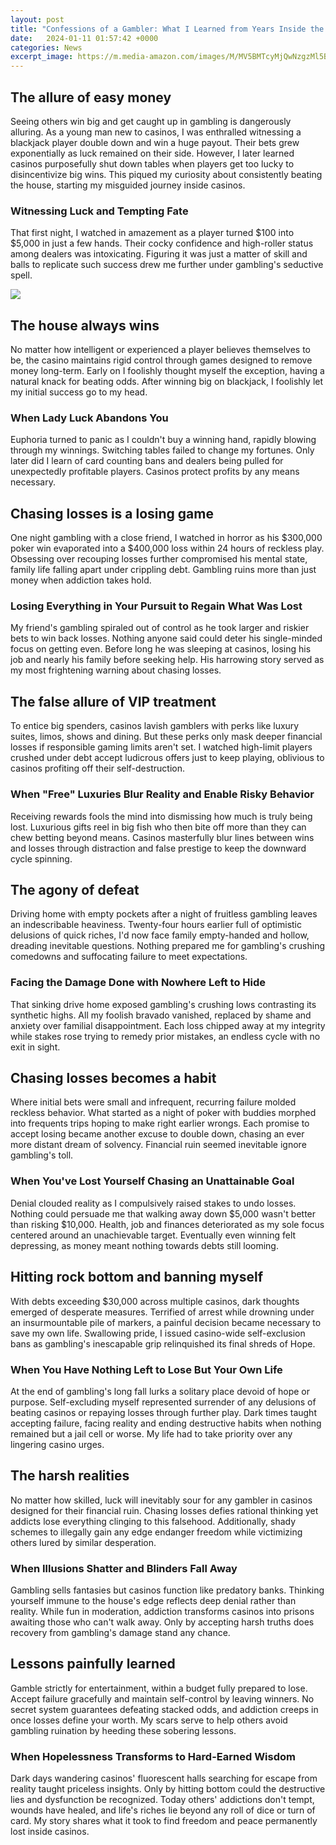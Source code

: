 ```yaml
---
layout: post
title: "Confessions of a Gambler: What I Learned from Years Inside the Casino"
date:   2024-01-11 01:57:42 +0000
categories: News
excerpt_image: https://m.media-amazon.com/images/M/MV5BMTcyMjQwNzgzMl5BMl5BanBnXkFtZTcwNTI2NTg3NQ@@._V1_.jpg
---
```

## The allure of easy money
Seeing others win big and get caught up in gambling is dangerously alluring. As a young man new to casinos, I was enthralled witnessing a blackjack player double down and win a huge payout. Their bets grew exponentially as luck remained on their side. However, I later learned casinos purposefully shut down tables when players get too lucky to disincentivize big wins. This piqued my curiosity about consistently beating the house, starting my misguided journey inside casinos.

### Witnessing Luck and Tempting Fate 
That first night, I watched in amazement as a player turned $100 into $5,000 in just a few hands. Their cocky confidence and high-roller status among dealers was intoxicating. Figuring it was just a matter of skill and balls to replicate such success drew me further under gambling's seductive spell.


![](https://m.media-amazon.com/images/M/MV5BMTcyMjQwNzgzMl5BMl5BanBnXkFtZTcwNTI2NTg3NQ@@._V1_.jpg)
## The house always wins
No matter how intelligent or experienced a player believes themselves to be, the casino maintains rigid control through games designed to remove money long-term. Early on I foolishly thought myself the exception, having a natural knack for beating odds. After winning big on blackjack, I foolishly let my initial success go to my head. 

### When Lady Luck Abandons You
Euphoria turned to panic as I couldn't buy a winning hand, rapidly blowing through my winnings. Switching tables failed to change my fortunes. Only later did I learn of card counting bans and dealers being pulled for unexpectedly profitable players. Casinos protect profits by any means necessary.

## Chasing losses is a losing game
One night gambling with a close friend, I watched in horror as his $300,000 poker win evaporated into a $400,000 loss within 24 hours of reckless play. Obsessing over recouping losses further compromised his mental state, family life falling apart under crippling debt. Gambling ruins more than just money when addiction takes hold. 

### Losing Everything in Your Pursuit to Regain What Was Lost
My friend's gambling spiraled out of control as he took larger and riskier bets to win back losses. Nothing anyone said could deter his single-minded focus on getting even. Before long he was sleeping at casinos, losing his job and nearly his family before seeking help. His harrowing story served as my most frightening warning about chasing losses.

## The false allure of VIP treatment  
To entice big spenders, casinos lavish gamblers with perks like luxury suites, limos, shows and dining. But these perks only mask deeper financial losses if responsible gaming limits aren't set. I watched high-limit players crushed under debt accept ludicrous offers just to keep playing, oblivious to casinos profiting off their self-destruction.

### When "Free" Luxuries Blur Reality and Enable Risky Behavior
Receiving rewards fools the mind into dismissing how much is truly being lost. Luxurious gifts reel in big fish who then bite off more than they can chew betting beyond means. Casinos masterfully blur lines between wins and losses through distraction and false prestige to keep the downward cycle spinning.

## The agony of defeat
Driving home with empty pockets after a night of fruitless gambling leaves an indescribable heaviness. Twenty-four hours earlier full of optimistic delusions of quick riches, I'd now face family empty-handed and hollow, dreading inevitable questions. Nothing prepared me for gambling's crushing comedowns and suffocating failure to meet expectations.

### Facing the Damage Done with Nowhere Left to Hide  
That sinking drive home exposed gambling's crushing lows contrasting its synthetic highs. All my foolish bravado vanished, replaced by shame and anxiety over familial disappointment. Each loss chipped away at my integrity while stakes rose trying to remedy prior mistakes, an endless cycle with no exit in sight.

## Chasing losses becomes a habit
Where initial bets were small and infrequent, recurring failure molded reckless behavior. What started as a night of poker with buddies morphed into frequents trips hoping to make right earlier wrongs. Each promise to accept losing became another excuse to double down, chasing an ever more distant dream of solvency. Financial ruin seemed inevitable ignore gambling's toll.

### When You've Lost Yourself Chasing an Unattainable Goal
Denial clouded reality as I compulsively raised stakes to undo losses. Nothing could persuade me that walking away down $5,000 wasn't better than risking $10,000. Health, job and finances deteriorated as my sole focus centered around an unachievable target. Eventually even winning felt depressing, as money meant nothing towards debts still looming.

## Hitting rock bottom and banning myself  
With debts exceeding $30,000 across multiple casinos, dark thoughts emerged of desperate measures. Terrified of arrest while drowning under an insurmountable pile of markers, a painful decision became necessary to save my own life. Swallowing pride, I issued casino-wide self-exclusion bans as gambling's inescapable grip relinquished its final shreds of Hope.

### When You Have Nothing Left to Lose But Your Own Life
At the end of gambling's long fall lurks a solitary place devoid of hope or purpose. Self-excluding myself represented surrender of any delusions of beating casinos or repaying losses through further play. Dark times taught accepting failure, facing reality and ending destructive habits when nothing remained but a jail cell or worse. My life had to take priority over any lingering casino urges.

## The harsh realities  
No matter how skilled, luck will inevitably sour for any gambler in casinos designed for their financial ruin. Chasing losses defies rational thinking yet addicts lose everything clinging to this falsehood. Additionally, shady schemes to illegally gain any edge endanger freedom while victimizing others lured by similar desperation.

### When Illusions Shatter and Blinders Fall Away  
Gambling sells fantasies but casinos function like predatory banks. Thinking yourself immune to the house's edge reflects deep denial rather than reality. While fun in moderation, addiction transforms casinos into prisons awaiting those who can't walk away. Only by accepting harsh truths does recovery from gambling's damage stand any chance.

## Lessons painfully learned
Gamble strictly for entertainment, within a budget fully prepared to lose. Accept failure gracefully and maintain self-control by leaving winners. No secret system guarantees defeating stacked odds, and addiction creeps in once losses define your worth. My scars serve to help others avoid gambling ruination by heeding these sobering lessons.

### When Hopelessness Transforms to Hard-Earned Wisdom
Dark days wandering casinos' fluorescent halls searching for escape from reality taught priceless insights. Only by hitting bottom could the destructive lies and dysfunction be recognized. Today others' addictions don't tempt, wounds have healed, and life's riches lie beyond any roll of dice or turn of card. My story shares what it took to find freedom and peace permanently lost inside casinos.
